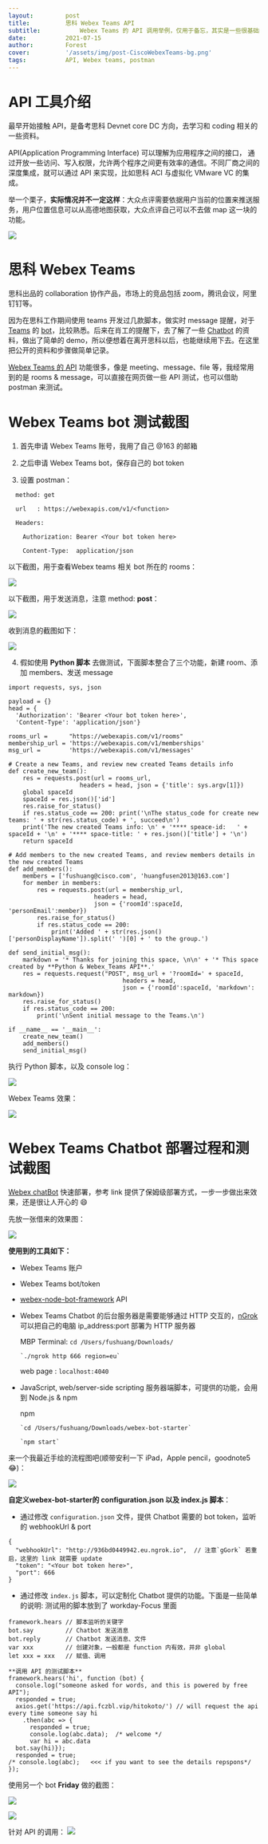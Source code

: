 ```yaml
---
layout:         post
title:          思科 Webex Teams API
subtitle:		    Webex Teams 的 API 调用举例，仅用于备忘，其实是一些很基础的应用方式。
date:           2021-07-15
author:         Forest
cover:          '/assets/img/post-CiscoWebexTeams-bg.png'
tags:           API, Webex teams, postman
---
```


# API 工具介绍
最早开始接触 API，是备考思科 Devnet core DC 方向，去学习和 coding 相关的一些资料。

API(Application Programming Interface) 可以理解为应用程序之间的接口， 通过开放一些访问、写入权限，允许两个程序之间更有效率的通信。不同厂商之间的深度集成，就可以通过 API 来实现，比如思科 ACI 与虚拟化 VMware VC 的集成。

举一个栗子，**实际情况并不一定这样**：大众点评需要依据用户当前的位置来推送服务，用户位置信息可以从高德地图获取，大众点评自己可以不去做 map 这一块的功能。

![](/assets/img/post-CiscoWebexTeams-API.jpeg)

# 思科 Webex Teams
思科出品的 collaboration 协作产品，市场上的竞品包括 zoom，腾讯会议，阿里钉钉等。

因为在思科工作期间使用 teams 开发过几款脚本，做实时 message 提醒，对于 [Teams](https://teams.webex.com/signin) 的 [bot](https://developer.webex.com/docs/bots)，比较熟悉。后来在肖工的提醒下，去了解了一些 [Chatbot](https://developer.webex.com/blog/from-zero-to-webex-teams-chatbot-in-15-minutes) 的资料，做出了简单的 demo，所以便想着在离开思科以后，也能继续用下去。在这里把公开的资料和步骤做简单记录。

[Webex Teams 的 API](https://developer.webex.com/docs/api/getting-started) 功能很多，像是 meeting、message、file 等，我经常用到的是 rooms & message，可以直接在网页做一些 API 测试，也可以借助 postman 来测试。

# Webex Teams bot 测试截图

1. 首先申请 Webex Teams 账号，我用了自己 @163 的邮箱

2. 之后申请 Webex Teams bot，保存自己的 bot token

3. 设置 postman：
```
  method: get

  url   : https://webexapis.com/v1/<function>

  Headers:

    Authorization: Bearer <Your bot token here>

    Content-Type:  application/json
```

以下截图，用于查看Webex teams 相关 bot 所在的 rooms：

![](/assets/img/post-CiscoWebexTeams-postman-1.png)

以下截图，用于发送消息，注意 method: **post**：

![](/assets/img/post-CiscoWebexTeams-postman-2.png)

收到消息的截图如下：

![](/assets/img/post-CiscoWebexTeams-postman-3.png)

4. 假如使用 **Python 脚本** 去做测试，下面脚本整合了三个功能，新建 room、添加 members、发送 message

```
import requests, sys, json

payload = {}
head = {
  'Authorization': 'Bearer <Your bot token here>',
  'Content-Type': 'application/json'}

rooms_url =      "https://webexapis.com/v1/rooms"
membership_url = 'https://webexapis.com/v1/memberships'
msg_url =        'https://webexapis.com/v1/messages'

# Create a new Teams, and review new created Teams details info
def create_new_team():
    res = requests.post(url = rooms_url,
                    headers = head, json = {'title': sys.argv[1]})
    global spaceId
    spaceId = res.json()['id']
    res.raise_for_status()
    if res.status_code == 200: print('\nThe status_code for create new teams: ' + str(res.status_code) + ', succeed\n')
    print('The new created Teams info: \n' + '**** speace-id:   ' + spaceId + '\n' + '**** space-title: ' + res.json()['title'] + '\n')
    return spaceId

# Add members to the new created Teams, and review members details in the new created Teams
def add_members():
    members = ['fushuang@cisco.com', 'huangfusen2013@163.com']
    for member in members:
        res = requests.post(url = membership_url,
                        headers = head,
                        json = {'roomId':spaceId, 'personEmail':member})
        res.raise_for_status()
        if res.status_code == 200:
            print('Added ' + str(res.json()['personDisplayName']).split(' ')[0] + ' to the group.')

def send_initial_msg():
    markdown = '* Thanks for joining this space, \n\n' + '* This space created by **Python & Webex_Teams API**.'
    res = requests.request("POST", msg_url + '?roomId=' + spaceId,
                                headers = head,
                                json = {'roomId':spaceId, 'markdown': markdown})
    res.raise_for_status()
    if res.status_code == 200:
        print('\nSent initial message to the Teams.\n')

if __name__ == '__main__':
    create_new_team()
    add_members()
    send_initial_msg()
```

执行 Python 脚本，以及 console log：

![](/assets/img/post-CiscoWebexTeams-python1.png)

Webex Teams 效果：

![](/assets/img/post-CiscoWebexTeams-python2.png)


# Webex Teams Chatbot 部署过程和测试截图

[Webex chatBot](https://developer.webex.com/blog/from-zero-to-webex-teams-chatbot-in-15-minutes) 快速部署，参考 link 提供了保姆级部署方式，一步一步做出来效果，还是很让人开心的 😄

先放一张借来的效果图：

![](https://images.contentstack.io/v3/assets/bltd74e2c7e18c68b20/bltdbd0d29a323c1901/5dee96c8162f1938620d47e1/bot-starter-example.gif)

**使用到的工具如下：**

  - Webex Teams 账户
  - Webex Teams bot/token
  - [webex-node-bot-framework](https://github.com/WebexSamples/webex-node-bot-framework) API
  - Webex Teams Chatbot 的后台服务器是需要能够通过 HTTP 交互的，[nGrok](https://dashboard.ngrok.com/get-started/setup) 可以把自己的电脑 ip_address:port 部署为 HTTP 服务器

      MBP Terminal:
        `cd /Users/fushuang/Downloads/`

        `./ngrok http 666 region=eu`

      web page    : `localhost:4040`
  - JavaScript, web/server-side scripting 服务器端脚本，可提供的功能，会用到 Node.js & npm

      npm

        `cd /Users/fushuang/Downloads/webex-bot-starter`

        `npm start`

来一个我最近手绘的流程图吧(顺带安利一下 iPad，Apple pencil，goodnote5 😂)：

![](/assets/img/post-CiscoWebexTeams-Chatbot1.png)

**自定义webex-bot-starter的 configuration.json 以及 index.js 脚本**：

  - 通过修改 `configuration.json` 文件，提供 Chatbot 需要的 bot token，监听的 webhookUrl & port
```
{
  "webhookUrl": "http://936bd0449942.eu.ngrok.io",  // 注意`gGork` 若重启，这里的 link 就需要 update
  "token": "<Your bot token here>",
  "port": 666
}
```

  - 通过修改 `index.js` 脚本，可以定制化 Chatbot 提供的功能。下面是一些简单的说明:
    测试用的脚本放到了 workday-Focus 里面
```
framework.hears // 脚本监听的关键字
bot.say         // Chatbot 发送消息
bot.reply       // Chatbot 发送消息、文件
var xxx         // 创建对象，一般都是 function 内有效，并非 global
let xxx = xxx   // 赋值、调用

**调用 API 的测试脚本**
framework.hears('hi', function (bot) {
  console.log("someone asked for words, and this is powered by free API");
  responded = true;
  axios.get('https://api.fczbl.vip/hitokoto/') // will request the api every time someone say hi
    .then(abc => {
      responded = true;
      console.log(abc.data);  /* welcome */
      var hi = abc.data
  bot.say(hi)});
  responded = true;
/* console.log(abc);   <<< if you want to see the details repspons*/
});
```


使用另一个 bot **Friday** 做的截图：

![](/assets/img/post-CiscoWebexTeams-Chatbot2.png)

![](/assets/img/post-CiscoWebexTeams-Chatbot3.png)

针对 API 的调用：
![](/assets/img/post-CiscoWebexTeams-Chatbot4.png)
